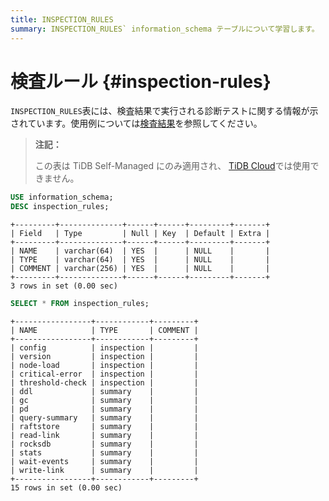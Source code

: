```yaml
---
title: INSPECTION_RULES
summary: INSPECTION_RULES` information_schema テーブルについて学習します。
---
```


# 検査ルール {#inspection-rules}

`INSPECTION_RULES`表には、検査結果で実行される診断テストに関する情報が示されています。使用例については[検査結果](/information-schema/information-schema-inspection-result.md)を参照してください。

> **注記：**
>
> この表は TiDB Self-Managed にのみ適用され、 [TiDB Cloud](https://docs.pingcap.com/tidbcloud/)では使用できません。

```sql
USE information_schema;
DESC inspection_rules;
```

    +---------+--------------+------+------+---------+-------+
    | Field   | Type         | Null | Key  | Default | Extra |
    +---------+--------------+------+------+---------+-------+
    | NAME    | varchar(64)  | YES  |      | NULL    |       |
    | TYPE    | varchar(64)  | YES  |      | NULL    |       |
    | COMMENT | varchar(256) | YES  |      | NULL    |       |
    +---------+--------------+------+------+---------+-------+
    3 rows in set (0.00 sec)

```sql
SELECT * FROM inspection_rules;
```

    +-----------------+------------+---------+
    | NAME            | TYPE       | COMMENT |
    +-----------------+------------+---------+
    | config          | inspection |         |
    | version         | inspection |         |
    | node-load       | inspection |         |
    | critical-error  | inspection |         |
    | threshold-check | inspection |         |
    | ddl             | summary    |         |
    | gc              | summary    |         |
    | pd              | summary    |         |
    | query-summary   | summary    |         |
    | raftstore       | summary    |         |
    | read-link       | summary    |         |
    | rocksdb         | summary    |         |
    | stats           | summary    |         |
    | wait-events     | summary    |         |
    | write-link      | summary    |         |
    +-----------------+------------+---------+
    15 rows in set (0.00 sec)
